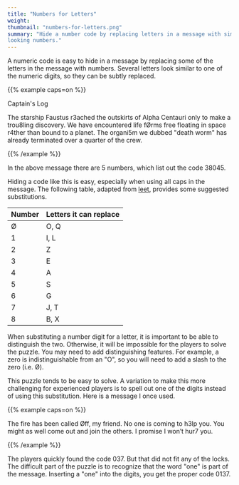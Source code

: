 ```yaml
---
title: "Numbers for Letters"
weight:
thumbnail: "numbers-for-letters.png"
summary: "Hide a number code by replacing letters in a message with similar
looking numbers."
---
```


A numeric code is easy to hide in a message by replacing some of the
letters in the message with numbers. Several letters look similar to one of
the numeric digits, so they can be subtly replaced.

{{% example caps=on %}}

Captain's Log

The starship Faustus r3ached the outskirts of Alpha Centauri only to make a
trou8ling discovery. We have encountered life fØrms free floating in space
r4ther than bound to a planet. The organi5m we dubbed "death worm" has
already terminated over a quarter of the crew.

{{% /example %}}

In the above message there are 5 numbers, which list out the code 38045.

Hiding a code like this is easy, especially when using all caps in the
message. The following table, adapted from [leet], provides some suggested
substitutions.

| Number | Letters it can replace |
| ------ | ---------------------- |
| Ø      | O, Q |
| 1      | I, L |
| 2      | Z |
| 3      | E |
| 4      | A |
| 5      | S |
| 6      | G |
| 7      | J, T |
| 8      | B, X |

When substituting a number digit for a letter, it is important to be able
to distinguish the two. Otherwise, it will be impossible for the players to
solve the puzzle. You may need to add distinguishing features. For example,
a zero is indistinguishable from an "O", so you will need to add a slash to
the zero (i.e. Ø).

This puzzle tends to be easy to solve. A variation to make this more
challenging for experienced players is to spell out one of the digits
instead of using this substitution. Here is a message I once used.

{{% example caps=on %}}

The fire has been called Øff, my friend. No one is coming to h3lp you. You
might as well come out and join the others. I promise I won’t hur7 you.

{{% /example %}}

The players quickly found the code 037. But that did not fit any of the
locks. The difficult part of the puzzle is to recognize that the word "one"
is part of the message. Inserting a "one" into the digits, you get the
proper code 0137.


[leet]: https://simple.wikipedia.org/wiki/Leet
